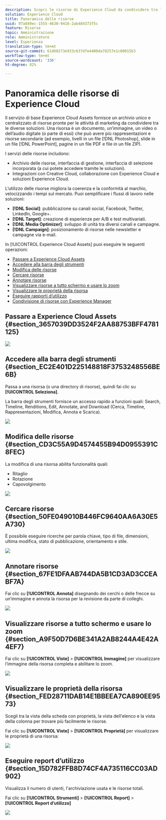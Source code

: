 ```yaml
---
description: Scopri le risorse di Experience Cloud da condividere tra le diverse soluzioni.
solution: Experience Cloud
title: Panoramica delle risorse
uuid: 97a849ec-1555-4630-9416-2ab484373f5c
feature: Risorse
topic: Amministrazione
role: Amministratore
level: Esperienza
translation-type: tm+mt
source-git-commit: 61d60273e933c637dfe4400da78257e1c80015b3
workflow-type: tm+mt
source-wordcount: '336'
ht-degree: 82%

---
```



# Panoramica delle risorse di Experience Cloud

Il servizio di base Experience Cloud Assets fornisce un archivio unico e centralizzato di risorse pronte per le attività di marketing da condividere tra le diverse soluzioni. Una risorsa è un documento, un’immagine, un video o dell’audio digitale (o parte di essi) che può avere più rappresentazioni e risorse secondarie (ad esempio, livelli in un file [!DNL Photoshop], slide in un file [!DNL PowerPoint], pagine in un file PDF e file in un file ZIP).

I servizi delle risorse includono:

* Archivio delle risorse, interfaccia di gestione, interfaccia di selezione incorporata (a cui potete accedere tramite le soluzioni).
* Integrazioni con Creative Cloud, collaborazione con Experience Cloud e soluzioni Experience Cloud.

L’utilizzo delle risorse migliora la coerenza e la conformità al marchio, velocizzando i tempi sul mercato. Puoi semplificare i flussi di lavoro nelle soluzioni:

* **[!DNL Social]**: pubblicazione su canali social, Facebook, Twitter, LinkedIn, Google+.
* **[!DNL Target]**: creazione di esperienze per A/B e test multivariati.
* **[!DNL Media Optimizer]**: sviluppo di unità tra diversi canali e campagne.
* **[!DNL Campaign]**: posizionamento di risorse nelle newsletter e campagne via e-mail.

In [!UICONTROL Experience Cloud Assets] puoi eseguire le seguenti operazioni:

* [Passare a Experience Cloud Assets](../experience-cloud-assets/experience-cloud-assets.md#section_3657039DD3524F2AA88753BFF4781125)
* [Accedere alla barra degli strumenti](../experience-cloud-assets/experience-cloud-assets.md#section_EC2E401D225148818F3753248556BE6B)
* [Modifica delle risorse](../experience-cloud-assets/experience-cloud-assets.md#section_CD3C55A9D4574455B94D0955391C8FEC)
* [Cercare risorse](../experience-cloud-assets/experience-cloud-assets.md#section_50FE049010B446FC9640AA6A30E5A730)
* [Annotare risorse](../experience-cloud-assets/experience-cloud-assets.md#section_67FE1DFAAB744DA5B1CD3AD3CCEABF7A)
* [Visualizzare risorse a tutto schermo e usare lo zoom](../experience-cloud-assets/experience-cloud-assets.md#section_A9F50D7D6BE341A2AB8244A4E42A4EF7)
* [Visualizzare le proprietà della risorsa](../experience-cloud-assets/experience-cloud-assets.md#section_FED28711DAB14E1BBEEA7CA890EE9573)
* [Eseguire rapporti d’utilizzo](../experience-cloud-assets/experience-cloud-assets.md#section_15D782FFB8D74CF4A735116CC03AD902)
* [Condivisione di risorse con Experience Manager](../experience-cloud-assets/experience-cloud-assets.md#section_45C1B72F4D274F54BC6CCB64D2580AC5)

## Passare a Experience Cloud Assets {#section_3657039DD3524F2AA88753BFF4781125}

![](assets/asset-nav.png)

## Accedere alla barra degli strumenti {#section_EC2E401D225148818F3753248556BE6B}

Passa a una risorsa (o una directory di risorse), quindi fai clic su **[!UICONTROL Seleziona]**.

La barra degli strumenti fornisce un accesso rapido a funzioni quali: Search, Timeline, Renditions, Edit, Annotate, and Download (Cerca, Timeline, Rappresentazioni, Modifica, Annota e Scarica).

![](assets/asset-tools.png)

## Modifica delle risorse {#section_CD3C55A9D4574455B94D0955391C8FEC}

La modifica di una risorsa abilita funzionalità quali:

* Ritaglio
* Rotazione
* Capovolgimento

![](assets/asset-edit.png)

## Cercare risorse {#section_50FE049010B446FC9640AA6A30E5A730}

È possibile eseguire ricerche per parola chiave, tipo di file, dimensioni, ultima modifica, stato di pubblicazione, orientamento e stile.

![](assets/asset-search.png)

## Annotare risorse {#section_67FE1DFAAB744DA5B1CD3AD3CCEABF7A}

Fai clic su **[!UICONTROL Annota]** disegnando dei cerchi o delle frecce su un’immagine e annota la risorsa per la revisione da parte di colleghi.

![](assets/assets-annotate.png)

## Visualizzare risorse a tutto schermo e usare lo zoom {#section_A9F50D7D6BE341A2AB8244A4E42A4EF7}

Fai clic su **[!UICONTROL Viste]** > **[!UICONTROL Immagine]** per visualizzare l’immagine della risorsa completa e abilitare lo zoom.

![](assets/asset-zoom.png)

## Visualizzare le proprietà della risorsa {#section_FED28711DAB14E1BBEEA7CA890EE9573}

Scegli tra la vista della scheda con proprietà, la vista dell&#39;elenco e la vista della colonna per trovare più facilmente le risorse.

Fai clic su **[!UICONTROL Viste]** > **[!UICONTROL Proprietà]** per visualizzare le proprietà di una risorsa:

![](assets/asset-properties.png)

## Eseguire report d’utilizzo {#section_15D782FFB8D74CF4A735116CC03AD902}

Visualizza il numero di utenti, l&#39;archiviazione usata e le risorse totali.

Fai clic su **[!UICONTROL Strumenti]** > **[!UICONTROL Report]** > **[!UICONTROL Report d’utilizzo]**

![](assets/assets-usage-report.png)
